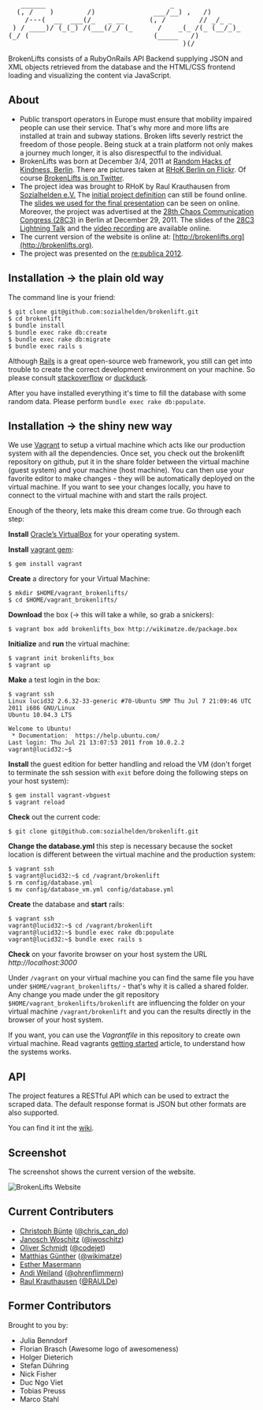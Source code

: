 <pre>   ______                              _
  (, /    )        /)              ___/__) ,   /)
    /---(  __  ___(/_   _ __      (, /        // _/_ _
 ) / ____)/ (_(_) /(___(/_/ (_      /    _(_ /(_ (__/_)_
(_/ (                              (_____   /)
                                          )(/
</pre>

BrokenLifts consists of a RubyOnRails API Backend supplying JSON and XML objects retrieved from the
database and the HTML/CSS frontend loading and visualizing the content via JavaScript.


## About

- Public transport operators in Europe must ensure that mobility impaired people can use their
  service. That's why more and more lifts are installed at train and subway stations. Broken lifts
  severly restrict the freedom of those people. Being stuck at a train platform not only makes a
  journey much longer, it is also disrespectful to the individual.
- BrokenLifts was born at December 3/4, 2011 at
  [Random Hacks of Kindness, Berlin](http://www.rhok.org/event/berlin-germany). There are pictures taken at
  [RHoK Berlin on Flickr](http://www.flickr.com/photos/tags/rhokbln/). Of course
  [BrokenLifts is on Twitter](https://twitter.com/#!/brokenlifts).
- The project idea was brought to RHoK by Raul Krauthausen from
  [Sozialhelden e.V.](http://sozialhelden.de) The [initial project
  definition](http://www.rhok.org/problems/brokenelevatorsinfo-%E2%80%93-push-faulty-elevators-next-level-public-awareness-deen)
  can still be found online. The
  [slides we used for the final presentation](https://docs.google.com/present/view?id=dds3dksj_407fgx7mchk)
  can be seen on online. Moreover, the project was advertised at the [28th Chaos Communication
  Congress (28C3)](http://events.ccc.de/congress/2011/wiki/Welcome) in Berlin at December 29, 2011. The slides of the
  [28C3 Lightning Talk](http://www.scribd.com/doc/76810936/BrokenLifts) and the
  [video recording](http://youtu.be/JUPMVI5rnOI) are available online.
- The current version of the website is online at: [http://brokenlifts.org](http://brokenlifts.org).
- The project was presented on the [re:publica 2012](http://re-publica.de/12/panel/dyi-barrierefreiheit/).


## Installation → the plain old way

The command line is your friend:


    $ git clone git@github.com:sozialhelden/brokenlift.git
    $ cd brokenlift
    $ bundle install
    $ bundle exec rake db:create
    $ bundle exec rake db:migrate
    $ bundle exec rails s


Although [Rails](http://rubyonrails.org/ "Rails") is a great open-source web framework, you still
can get into trouble to create the correct development environment on your machine. So please consult
[stackoverflow](http://stackoverflow.com/ "stackoverflow") or [duckduck](http://duckduckgo.com/
"duckduck").


After you have installed everything it's time to fill the database with some random data. Please
perform `bundle exec rake db:populate`.


## Installation → the shiny new way

We use [Vagrant](http://vagrantup.com/ "Vagrant") to setup a virtual machine which acts like our
production system with all the dependencies. Once set, you check out the brokenlift repository on
github, put it in the share folder between the virtual machine (guest system) and your machine (host
machine). You can then use your favorite editor to make changes - they will be automatically
deployed on the virtual machine. If you want to see your changes locally, you have to connect to the
virtual machine with and start the rails project.


Enough of the theory, lets make this dream come true. Go through each step:


**Install** [Oracle’s VirtualBox](http://www.virtualbox.org/wiki/Downloads "Oracle’s VirtualBox")
  for your operating system.


**Install** [vagrant gem](https://rubygems.org/gems/vagrant "vagrant gem"):


    $ gem install vagrant


**Create** a directory for your Virtual Machine:


    $ mkdir $HOME/vagrant_brokenlifts/
    $ cd $HOME/vagrant_brokenlifts/


**Download** the box (→ this will take a while, so grab a snickers):


    $ vagrant box add brokenlifts_box http://wikimatze.de/package.box


**Initialize** and **run** the virtual machine:


    $ vagrant init brokenlifts_box
    $ vagrant up


**Make** a test login in the box:


    $ vagrant ssh
    Linux lucid32 2.6.32-33-generic #70-Ubuntu SMP Thu Jul 7 21:09:46 UTC 2011 i686 GNU/Linux
    Ubuntu 10.04.3 LTS

    Welcome to Ubuntu!
     * Documentation:  https://help.ubuntu.com/
    Last login: Thu Jul 21 13:07:53 2011 from 10.0.2.2
    vagrant@lucid32:~$


**Install** the guest edition for better handling and reload the VM (don't forget to terminate the
ssh session with `exit` before doing the following steps on your host system):


    $ gem install vagrant-vbguest
    $ vagrant reload


**Check** out the current code:


    $ git clone git@github.com:sozialhelden/brokenlift.git


**Change the database.yml** this step is necessary because the socket location is different between
the virtual machine and the production system:


    $ vagrant ssh
    $ vagrant@lucid32:~$ cd /vagrant/brokenlift
    $ rm config/database.yml
    $ mv config/database_vm.yml config/database.yml


**Create** the database and **start** rails:


    $ vagrant ssh
    vagrant@lucid32:~$ cd /vagrant/brokenlift
    vagrant@lucid32:~$ bundle exec rake db:populate
    vagrant@lucid32:~$ bundle exec rails s


**Check** on your favorite browser on your host system the URL *http://localhost:3000*


Under `/vagrant` on your virtual machine you can find the same file you have under
`$HOME/vagrant_brokenlifts/` - that's why it is called a shared folder. Any change you made under
the git repository `$HOME/vagrant_brokenlifts/brokenlift` are influencing the folder on your virtual
machine `/vagrant/brokenlift` and you can the results directly in the browser of your host system.


If you want, you can use the *Vagrantfile* in this repository to create own virtual machine. Read
vagrants [getting started](http://vagrantup.com/v1/docs/getting-started/index.html) article, to
understand how the systems works.


## API

The project features a RESTful API which can be used to extract the scraped data. The default
response format is JSON but other formats are also supported.

You can find it int the [wiki](https://github.com/sozialhelden/brokenlift/wiki/API).


## Screenshot

The screenshot shows the current version of the website.

![BrokenLifts Website](https://github.com/sozialhelden/brokenlift/raw/master/screenshot.png "BrokenLifts Website")


## Current Contributers

- [Christoph Bünte](http://christophbuente.de "Christoph Bünte") ([@chris\_can\_do](https://twitter.com/#!/chris_can_do/ "@chris_can_do"))
- [Janosch Woschitz](http://janosch.woschitz.org "Janosch Woschitz") ([@jwoschitz](https://twitter.com/#!/jwoschitz "@jwoschitz"))
- [Oliver Schmidt](http://www.thecodejet.de/blog "Oliver Schmidt") ([@codejet](https://twitter.com/#!/codejet "@codejet"))
- [Matthias Günther](http://wikimatze.de "Matthias Günther") ([@wikimatze](https://twitter.com/#!/wikimatze "@wikimatze"))
- [Esther Masermann](http://esther-masemann.com "Esther Masermann")
- [Andi Weiland](http://ohrenflimmern.de "Andi Weiland") ([@ohrenflimmern](https://twitter.com/#!/ohrenflimmern "@ohrenflimmern"))
- [Raul Krauthausen](http://raul.de "Raul Krauthausen") ([@RAULDe](https://twitter.com/#!/RAULde "@RAULDe"))


## Former Contributors

Brought to you by:

- Julia Benndorf
- Florian Brasch (Awesome logo of awesomeness)
- Holger Dieterich
- Stefan Dühring
- Nick Fisher
- Duc Ngo Viet
- Tobias Preuss
- Marco Stahl

